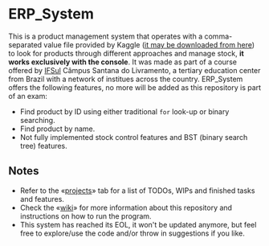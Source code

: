 # ERP_System

This is a product management system that operates with a comma-separated value file provided by Kaggle ([it may be downloaded from here](https://www.kaggle.com/datafiniti/electronic-products-prices)) to look for products through different approaches and manage stock, **it works exclusively with the console**.
It was made as part of a course offered by [IFSul](http://www.ifsul.edu.br) Câmpus Santana do Livramento, a tertiary education center from Brazil with a network of institues across the country.
ERP_System offers the following features, no more will be added as this repository is part of an exam:
* Find product by ID using either traditional `for` look-up or binary searching.
* Find product by name.
* Not fully implemented stock control features and BST (binary search tree) features.

## Notes

* Refer to the &laquo;[projects](https://github.com/af-a1997/EST/projects)&raquo; tab for a list of TODOs, WIPs and finished tasks and features.
* Check the &laquo;[wiki](https://github.com/af-a1997/EST/wiki)&raquo; for more information about this repository and instructions on how to run the program.
* This system has reached its EOL, it won't be updated anymore, but feel free to explore/use the code and/or throw in suggestions if you like.
